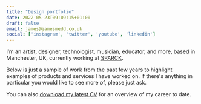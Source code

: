```yaml
---
title: "Design portfolio"
date: 2022-05-23T09:09:15+01:00
draft: false
email: james@jamesmedd.co.uk
social: ['instagram', 'twitter', 'youtube', 'linkedin']
---
```

I’m an artist, designer, technologist, musician, educator, and more, based in Manchester, UK, currently working at [SPARCK](https://sparck.io).

Below is just a sample of work from the past few years to highlight examples of products and services I have worked on. If there's anything in particular you would like to see more of, please just ask.

You can also [download my latest CV](james-medd-cv-latest.pdf) for an overview of my career to date.
